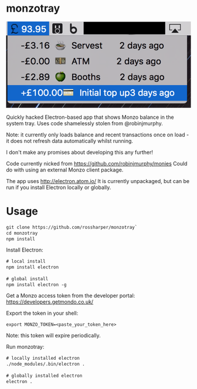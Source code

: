 # monzotray

![Screenshot](https://github.com/rossharper/monzotray/raw/master/monzotrayss.png)

Quickly hacked Electron-based app that shows Monzo balance in the system tray. Uses code shamelessly stolen from @robinjmurphy.

Note: it currently only loads balance and recent transactions once on load - it does not refresh data automatically whilst running.

I don't make any promises about developing this any further!

Code currently nicked from https://github.com/robinjmurphy/monies
Could do with using an external Monzo client package.

The app uses http://electron.atom.io/
It is currently unpackaged, but can be run if you install Electron locally or globally.

# Usage

```
git clone https://github.com/rossharper/monzotray`
cd monzotray
npm install
```

Install Electron:

```
# local install
npm install electron

# global install
npm install electron -g
```

Get a Monzo access token from the developer portal: https://developers.getmondo.co.uk/

Export the token in your shell:

```
export MONZO_TOKEN=<paste_your_token_here>
```

Note: this token will expire periodically.

Run monzotray:

```
# locally installed electron
./node_modules/.bin/electron .

# globally installed electron
electron .
```
